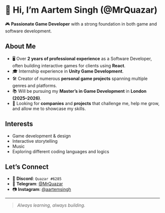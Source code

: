 # 👋 Hi, I’m Aartem Singh (@MrQuazar)

🎮 **Passionate Game Developer** with a strong foundation in both game and software development.

## About Me
- 🖥️ Over **2 years of professional experience** as a Software Developer, often building interactive games for clients using **React**.
- 🎓 Internship experience in **Unity Game Development**.
- 🛠️ Creator of numerous **personal game projects** spanning multiple genres and platforms.
- 📚 Will be pursuing my **Master’s in Game Development** in **London (2025–2026)**.
- 🚀 Looking for **companies** and **projects** that challenge me, help me grow, and allow me to showcase my skills.

## Interests
- Game development & design
- Interactive storytelling
- Music
- Exploring different coding languages and logics

## Let’s Connect
- 💬 **Discord**: `Quazar #6285`  
- 💬 **Telegram**: [@MrQuazar](https://t.me/MrQuazar)  
- 📷 **Instagram**: [@aartemsingh](https://instagram.com/aartemsingh)

---
> *Always learning, always building.*
